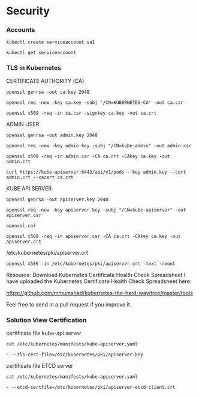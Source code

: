 # Security 


### Accounts
```
kubectl create serviceaccount sa1

kubectl get serviceaccount
```


### TLS in Kubernetes

CERTIFICATE AUTHORITY (CA)
```
openssl genrsa -out ca.key 2048

openssl req -new -key ca.key -subj "/CN=KUBERNETES-CA" -out ca.csr

openssl x509 -req -in ca.csr -signkey ca.key -out ca.crt
```

ADMIN USER
```
openssl genrsa -out admin.key 2048

openssl req -new -key admin.key -subj "/CN=kube-admin" -out admin.csr

openssl x509 -req -in admin.csr -CA ca.crt -CAkey ca.key -out admin.crt
```

```
curl https://kube-apiserver:6443/api/v1/pods --key admin.key --cert admin.crt --cacert ca.crt
```

KUBE API SERVER
```
openssl genrsa -out apiserver.key 2048

openssl req -new -key apiserver.key -subj "/CN=kube-apiserver" -out apiserver.csr

openssl.cnf

openssl x509 -req -in apiserver.csr -CA ca.crt -CAkey ca.key -out apiserver.crt
```

/etc/kubernetes/pki/apiserver.crt
```
openssl x509 -in /etc/kubernetes/pki/apiserver.crt -text -noout
```


Resource: Download Kubernetes Certificate Health Check Spreadsheet
I have uploaded the Kubernetes Certificate Health Check Spreadsheet here:

https://github.com/mmumshad/kubernetes-the-hard-way/tree/master/tools

Feel free to send in a pull request if you improve it.




### Solution View Certification

certificate file kube-api server
```
cat /etc/kubernetes/manifests/kube-apiserver.yaml

- --tls-cert-file=/etc/kubernetes/pki/apiserver.key
```

certificate file ETCD server
```
cat /etc/kubernetes/manifests/kube-apiserver.yaml

- --etcd-certfile=/etc/kubernetes/pki/apiserver-etcd-client.crt
```
